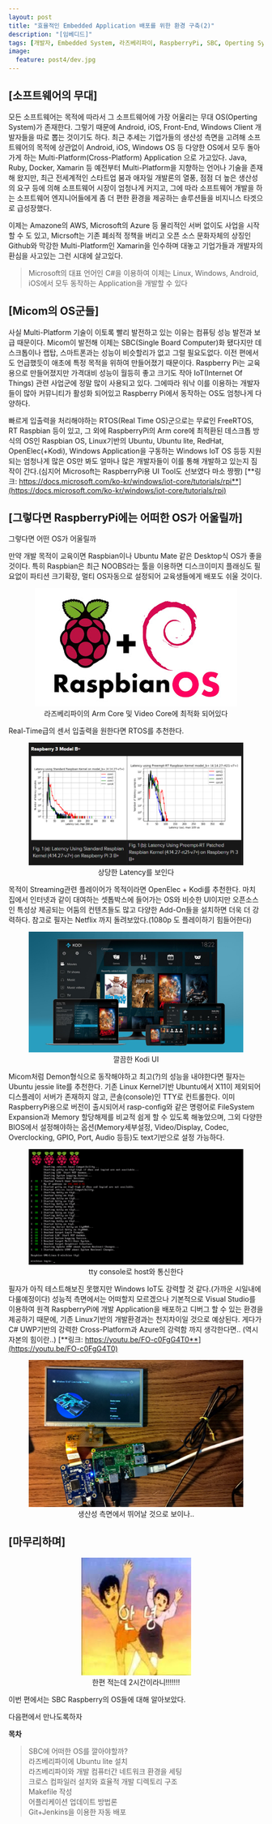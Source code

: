 ```yaml
---
layout: post
title: "효율적인 Embedded Application 배포를 위한 환경 구축(2)"
description: "[임베디드]"
tags: [개발자, Embedded System, 라즈베리파이, RaspberryPi, SBC, Operting System]
image:
  feature: post4/dev.jpg
---
```

## [소프트웨어의 무대]

  모든 소프트웨어는 목적에 따라서 그 소프트웨어에 가장 어울리는 무대 OS(Operting System)가 존재한다.
  그렇기 때문에 Android, iOS, Front-End, Windows Client 개발자들을 따로 뽑는 것이기도 하다.
  최근 추세는 기업가들의 생산성 측면을 고려해 소프트웨어의 목적에 상관없이 Android, iOS, Windows OS 등 다양한 OS에서 모두 돌아가게 하는 Multi-Platform(Cross-Platform) Application 으로 가고있다.
  Java, Ruby, Docker, Xamarin 등 예전부터 Multi-Platform을 지향하는 언어나 기술을 존재해 왔지만, 최근 전세계적인 스타트업 붐과 애자일 개발론의 열풍, 점점 더 높은 생산성의 요구 등에 의해 소프트웨어 시장이 엄청나게 커지고, 그에 따라 소프트웨어 개발을 하는 소프트웨어 엔지니어들에게 좀 더 편한 환경을 제공하는 솔루션들을 비지니스 타겟으로 급성장했다.

  이제는 Amazone의 AWS, Microsoft의 Azure 등 물리적인 서버 없이도 사업을 시작할 수 도 있고, Micrsoft는 기존 폐쇠적 정책을 버리고 오픈 소스 문화자체의 상징인 Github와 막강한 Multi-Platform인 Xamarin을 인수하며 대놓고 기업가들과 개발자의 환심을 사고있는 그런 시대에 살고있다.
  > Microsoft의 대표 언어인 C#을 이용하여 이제는 Linux, Windows, Android, iOS에서 모두 동작하는 Application을 개발할 수 있다


## [Micom의 OS군들]

  사실 Multi-Platform 기술이 이토록 빨리 발전하고 있는 이유는 컴퓨팅 성능 발전과 보급 때문이다.
  Micom이 발전해 이제는 SBC(Single Board Computer)화 됐다지만 데스크톱이나 랩탑, 스마트폰과는 성능이 비슷할리가 없고 그럴 필요도없다.
  이전 편에서도 언급했듯이 애초에 특정 목적을 위하여 만들어졌기 때문이다.
  Raspberry Pi는 교육용으로 만들어졌지만 가격대비 성능이 월등히 좋고 크기도 작아 IoT(Internet Of Things) 관련 사업군에 정말 많이 사용되고 있다.
  그에따라 워낙 이를 이용하는 개발자들이 많아 커뮤니티가 활성화 되어있고 Raspberry Pi에서 동작하는 OS도 엄청나게 다양하다.

  빠르게 입출력을 처리해야하는 RTOS(Real Time OS)군으로는 무료인 FreeRTOS, RT Raspbian 등이 있고, 그 외에 RaspberryPi의 Arm core에 최적환된 데스크톱 방식의 OS인 Raspbian OS, Linux기반의 Ubuntu, Ubuntu lite, RedHat, OpenElec(+Kodi), Windows Application을 구동하는 Windows IoT OS 등등 지원되는 엄청나게 많은 OS만 봐도 얼마나 많은 개발자들이 이를 통해 개발하고 있는지 짐작이 간다.(심지어 Microsoft는 RaspberryPi용 UI Tool도 선보였다 마소 짱짱) [**링크: https://docs.microsoft.com/ko-kr/windows/iot-core/tutorials/rpi**](https://docs.microsoft.com/ko-kr/windows/iot-core/tutorials/rpi)


## [그렇다면 RaspberryPi에는 어떠한 OS가 어울릴까]  

  그렇다면 어떤 OS가 어울릴까


  만약 개발 목적이 교육이면 Raspbian이나 Ubuntu Mate 같은 Desktop식 OS가 좋을 것이다.
  특히 Raspbian은 최근 NOOBS라는 툴을 이용하면 디스크이미지 플래싱도 필요없이 파티션 크기확장, 멀티 OS자동으로 설정되어 교육생들에게 배포도 쉬울 것이다.
  <center>
    <figure>
     <img src="/images/post4/raspbian_os.jpg" alt=""/>
      <center>
        <figcaption>라즈베리파이의 Arm Core 및 Video Core에 최적화 되어있다</figcaption>
      </center>
    </figure>
  </center>

  Real-Time급의 센서 입출력을 원한다면 RTOS를 추천한다.
  <center>
    <figure>
     <img src="/images/post4/rtos.png" alt=""/>
      <center>
        <figcaption>상당한 Latency를 보인다</figcaption>
      </center>
    </figure>
  </center>

  목적이 Streaming관련 플레이어가 목적이라면 OpenElec + Kodi를 추천한다.
  마치 집에서 인터넷과 같이 대여하는 셋톱박스에 들어가는 OS와 비슷한 UI이지만 오픈소스인 특성상 제공되는 어둠의 컨텐츠들도 많고 다양한 Add-On들을 설치하면 더욱 더 강력하다.
  참고로 필자는 Netflix 까지 돌려보았다.(1080p 도 플레이하기 힘들어한다)
  <center>
    <figure>
     <img src="/images/post4/kodi.jpg" alt=""/>
      <center>
        <figcaption>깔끔한 Kodi UI</figcaption>
      </center>
    </figure>
  </center>

  Micom처럼 Demon형식으로 동작해야하고 최고(?)의 성능을 내야한다면 필자는 Ubuntu jessie lite를 추천한다.
  기존 Linux Kernel기반 Ubuntu에서 X11이 제외되어 디스플레이 서버가 존재하지 않고, 콘솔(console)인 TTY로 컨트롤한다.
  이미 RaspberryPi용으로 버전이 출시되어서 rasp-config와 같은 명령어로 FileSystem Expansion과 Memory 할당해제를 비교적 쉽게 할 수 있도록 해놓았으며, 그외 다양한 BIOS에서 설정해야하는 옵션(Memory세부설정, Video/Display, Codec, Overclocking, GPIO, Port, Audio 등등)도 text기반으로 설정 가능하다.
  <center>
    <figure>
     <img src="/images/post4/jessie.png" alt=""/>
      <center>
        <figcaption>tty console로 host와 통신한다</figcaption>
      </center>
    </figure>
  </center>

  필자가 아직 테스트해보진 못했지만 Windows IoT도 강력할 것 같다.(가까운 시일내에 다룰예정이다)
  성능적 측면에서는 어떠할지 모르겠으나 기본적으로 Visual Studio를 이용하여 원격 RaspberryPi에 개발 Application을 배포하고 디버그 할 수 있는 환경을 제공하기 때문에, 기존 Linux기반의 개발환경과는 천지차이일 것으로 예상된다.
  게다가 C# UWP기반의 강력한 Cross-Platform과  Azure의 강력함 까지 생각한다면.. (역시 자본의 힘이란..)
  [**링크: https://youtu.be/FO-c0FgG4T0**](https://youtu.be/FO-c0FgG4T0)
  <center>
    <figure>
     <img src="/images/post4/windows.jpg" alt=""/>
      <center>
        <figcaption>생산성 측면에서 뛰어날 것으로 보이나.. </figcaption>
      </center>
    </figure>
  </center>


## [마무리하며]

<center>
  <figure>
   <img src="/images/post4/bye.jpg" alt=""/>
    <center>
      <figcaption>한편 적는데 2시간이라니!!!!!!! </figcaption>
    </center>
  </figure>
</center>

이번 편에서는 SBC Raspberry의 OS들에 대해 알아보았다.

다음편에서 만나도록하자

**목차**
>SBC에 어떠한 OS를 깔아야할까?<br/>
>라즈베리파이에 Ubuntu lite 설치<br/>
>라즈베리파이와 개발 컴퓨터간 네트워크 환경을 세팅<br/>
>크로스 컴파일러 설치와 효율적 개발 디렉토리 구조<br/>
>Makefile 작성<br/>
>어플리케이션 업데이트 방법론<br/>
>Git+Jenkins을 이용한 자동 배포<br/>
